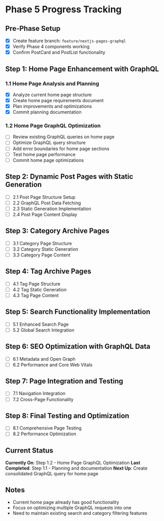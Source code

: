 # Phase 5 Progress Tracking

## Pre-Phase Setup
- [x] Create feature branch: `feature/nextjs-pages-graphql`
- [x] Verify Phase 4 components working
- [x] Confirm PostCard and PostList functionality

## Step 1: Home Page Enhancement with GraphQL

### 1.1 Home Page Analysis and Planning
- [x] Analyze current home page structure
- [x] Create home page requirements document  
- [x] Plan improvements and optimizations
- [x] Commit planning documentation

### 1.2 Home Page GraphQL Optimization
- [ ] Review existing GraphQL queries on home page
- [ ] Optimize GraphQL query structure
- [ ] Add error boundaries for home page sections
- [ ] Test home page performance
- [ ] Commit home page optimizations

## Step 2: Dynamic Post Pages with Static Generation
- [ ] 2.1 Post Page Structure Setup
- [ ] 2.2 GraphQL Post Data Fetching
- [ ] 2.3 Static Generation Implementation
- [ ] 2.4 Post Page Content Display

## Step 3: Category Archive Pages
- [ ] 3.1 Category Page Structure
- [ ] 3.2 Category Static Generation
- [ ] 3.3 Category Page Content

## Step 4: Tag Archive Pages
- [ ] 4.1 Tag Page Structure
- [ ] 4.2 Tag Static Generation
- [ ] 4.3 Tag Page Content

## Step 5: Search Functionality Implementation
- [ ] 5.1 Enhanced Search Page
- [ ] 5.2 Global Search Integration

## Step 6: SEO Optimization with GraphQL Data
- [ ] 6.1 Metadata and Open Graph
- [ ] 6.2 Performance and Core Web Vitals

## Step 7: Page Integration and Testing
- [ ] 7.1 Navigation Integration
- [ ] 7.2 Cross-Page Functionality

## Step 8: Final Testing and Optimization
- [ ] 8.1 Comprehensive Page Testing
- [ ] 8.2 Performance Optimization

## Current Status
**Currently On**: Step 1.2 - Home Page GraphQL Optimization
**Last Completed**: Step 1.1 - Planning and documentation
**Next Up**: Create consolidated GraphQL query for home page

## Notes
- Current home page already has good functionality
- Focus on optimizing multiple GraphQL requests into one
- Need to maintain existing search and category filtering features